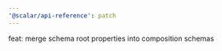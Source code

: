 ```yaml
---
'@scalar/api-reference': patch
---
```


feat: merge schema root properties into composition schemas
